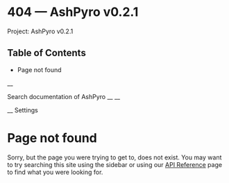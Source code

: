 # 404 — AshPyro v0.2.1

Project: AshPyro v0.2.1

## Table of Contents

- Page not found

__

Search documentation of AshPyro __ __

__ Settings

#  Page not found

Sorry, but the page you were trying to get to, does not exist. You may want to try searching this site using the sidebar or using our [API Reference](external_link) page to find what you were looking for.
